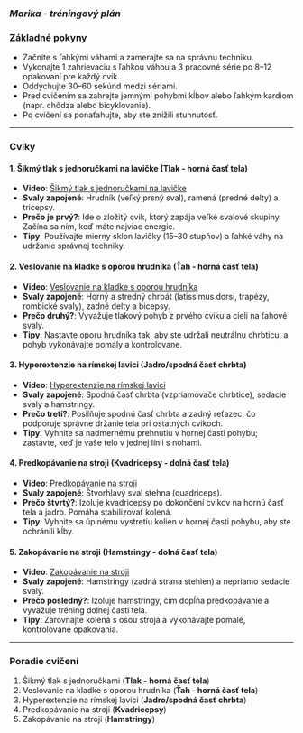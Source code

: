 ### ***Marika - tréningový plán***


### **Základné pokyny**
- Začnite s ľahkými váhami a zamerajte sa na správnu techniku.
- Vykonajte 1 zahrievaciu s ľahkou váhou a 3 pracovné série po 8–12 opakovaní pre každý cvik.
- Oddychujte 30–60 sekúnd medzi sériami.
- Pred cvičením sa zahrejte jemnými pohybmi kĺbov alebo ľahkým kardiom (napr. chôdza alebo bicyklovanie).
- Po cvičení sa ponaťahujte, aby ste znížili stuhnutosť.

---

### **Cviky**

#### **1. Šikmý tlak s jednoručkami na lavičke (Tlak - horná časť tela)**  
- **Video**: [Šikmý tlak s jednoručkami na lavičke](https://youtu.be/5CECBjd7HLQ?si=x4hprpCKwQYILVY6)
- **Svaly zapojené**: Hrudník (veľký prsný sval), ramená (predné delty) a tricepsy.  
- **Prečo je prvý?**: Ide o zložitý cvik, ktorý zapája veľké svalové skupiny. Začína sa ním, keď máte najviac energie.  
- **Tipy**: Používajte mierny sklon lavičky (15–30 stupňov) a ľahké váhy na udržanie správnej techniky.
  

#### **2. Veslovanie na kladke s oporou hrudníka (Ťah - horná časť tela)**  
- **Video**: [Veslovanie na kladke s oporou hrudníka](https://youtu.be/UCXxvVItLoM?si=nvO7EfeTcnCvhGOO)
- **Svaly zapojené**: Horný a stredný chrbát (latissimus dorsi, trapézy, rombické svaly), zadné delty a bicepsy.  
- **Prečo druhý?**: Vyvažuje tlakový pohyb z prvého cviku a cieli na ťahové svaly.  
- **Tipy**: Nastavte oporu hrudníka tak, aby ste udržali neutrálnu chrbticu, a pohyb vykonávajte pomaly a kontrolovane.  


#### **3. Hyperextenzie na rímskej lavici (Jadro/spodná časť chrbta)**  
- **Video**: [Hyperextenzie na rímskej lavici](https://youtu.be/5_ejbGfdAQE?si=Jt7YZumREHXSHVVE)
- **Svaly zapojené**: Spodná časť chrbta (vzpriamovače chrbtice), sedacie svaly a hamstringy.  
- **Prečo tretí?**: Posilňuje spodnú časť chrbta a zadný reťazec, čo podporuje správne držanie tela pri ostatných cvikoch.  
- **Tipy**: Vyhnite sa nadmernému prehnutiu v hornej časti pohybu; zastavte, keď je vaše telo v jednej línii s nohami.  


#### **4. Predkopávanie na stroji (Kvadricepsy - dolná časť tela)**  
- **Video**: [Predkopávanie na stroji](https://youtu.be/m0FOpMEgero?si=QoiEHPYpBXGONU4X)
- **Svaly zapojené**: Štvorhlavý sval stehna (quadriceps).  
- **Prečo štvrtý?**: Izoluje kvadricepsy po dokončení cvikov na hornú časť tela a jadro. Pomáha stabilizovať kolená.  
- **Tipy**: Vyhnite sa úplnému vystretiu kolien v hornej časti pohybu, aby ste ochránili kĺby.  


#### **5. Zakopávanie na stroji (Hamstringy - dolná časť tela)**  
- **Video**: [Zakopávanie na stroji](https://youtu.be/Orxowest56U?si=7atXQewMNiBKGgO7)
- **Svaly zapojené**: Hamstringy (zadná strana stehien) a nepriamo sedacie svaly.  
- **Prečo posledný?**: Izoluje hamstringy, čím dopĺňa predkopávanie a vyvažuje tréning dolnej časti tela.  
- **Tipy**: Zarovnajte kolená s osou stroja a vykonávajte pomalé, kontrolované opakovania.  

---

### **Poradie cvičení**
1. Šikmý tlak s jednoručkami (**Tlak - horná časť tela**)  
2. Veslovanie na kladke s oporou hrudníka (**Ťah - horná časť tela**)  
3. Hyperextenzie na rímskej lavici (**Jadro/spodná časť chrbta**)  
4. Predkopávanie na stroji (**Kvadricepsy**)  
5. Zakopávanie na stroji (**Hamstringy**)  

